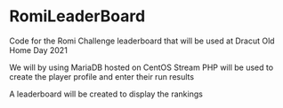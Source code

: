 # RomiLeaderBoard

Code for the Romi Challenge leaderboard that will be used at Dracut Old Home Day 2021

We will by using MariaDB hosted on CentOS Stream
PHP will be used to create the player profile and enter their run results

A leaderboard will be created to display the rankings 
